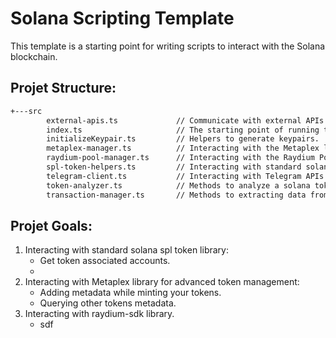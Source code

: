 # Solana Scripting Template

This template is a starting point for writing scripts to interact with the Solana blockchain. 

## Projet Structure:
```bash
+---src
        external-apis.ts             // Communicate with external APIs like coingecko.com
        index.ts                     // The starting point of running the project
        initializeKeypair.ts         // Helpers to generate keypairs.
        metaplex-manager.ts          // Interacting with the Metaplex library.
        raydium-pool-manager.ts      // Interacting with the Raydium Pool.
        spl-token-helpers.ts         // Interacting with standard solana spl token library.
        telegram-client.ts           // Interacting with Telegram APIs.
        token-analyzer.ts            // Methods to analyze a solana token trust level.
        transaction-manager.ts       // Methods to extracting data from transactions.
```
## Projet Goals:
1. Interacting with standard solana spl token library:
   - Get token associated accounts.
   - 
2. Interacting with Metaplex library for advanced token management:
   - Adding metadata while minting your tokens.
   - Querying other tokens metadata.
3. Interacting with raydium-sdk library.
   - sdf
